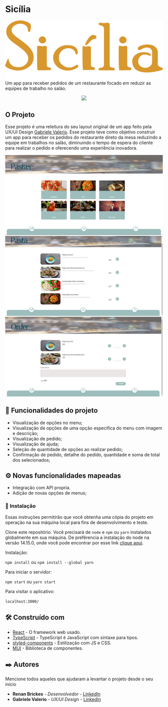# Sicília
![Logo Sicília](./prints/nome_02.png)
Um app para receber pedidos de um restaurante focado em reduzir
as equipes de trabalho no salão.

<p align="center">
<img src="http://img.shields.io/static/v1?label=STATUS&message=EM%20DESENVOLVIMENTO&color=GREEN&style=for-the-badge"/>
</p>

## O Projeto
Esse projeto é uma releitura do seu layout original de um app feito pela UX/UI Design <a href="https://www.linkedin.com/in/gabrielevaler/">Gabriele Valerio</a>.
Esse projeto teve como objetivo construir um app para receber os pedidos do restaurante direto da mesa
reduzindo a equipe em trabalhos no salão, diminuindo o tempo de espera do cliente para realizar o pedido e
oferecendo uma experiência inovadora.

![Menu](prints/01.png)
![Pasta](prints/02.png)
![Order](prints/03.png)

## :hammer: Funcionalidades do projeto

- Visualização de opções no menu;
- Visualização de opções de uma opção especifica do menu com imagem e descrição;
- Visualização de pedido;
- Visualização de ajuda;
- Seleção de quantidade de opções ao realizar pedido;
- Confirmação de pedido, detalhe do pedido, quantidade e soma de total dos selecionados;


## ⚙️ Novas funcionalidades mapeadas
- Integração com API propria.
- Adição de novas opções de menus;


### 🔧 Instalação
Essas instruções permitirão que você obtenha uma cópia do projeto em operação na sua máquina local para fins de desenvolvimento e teste.

Clone este repositório. Você precisará de `node` e `npm` ou `yarn` instalados globalmente em sua máquina.
De prefêrencia a instalação do node na versão 14.15.0, onde você pode encontrar por esse link <a href="https://nodejs.org/ja/blog/release/v14.15.0/">clique aqui</a>.

Instalação:

`npm install` ou `npm install --global yarn`

Para iniciar o servidor:

`npm start` ou `yarn start` 

Para visitar o aplicativo:

`localhost:3000/`

## 🛠️ Construído com

* [React](https://pt-br.reactjs.org/) - O framework web usado.
* [TypeScript](https://www.typescriptlang.org/) - TypeScript é JavaScript com sintaxe para tipos. 
* [styled-components](https://styled-components.com/) - Estilização com JS e CSS.
* [MUI](https://mui.com/pt/) - Biblioteca de componentes.

## ✒️ Autores

Mencione todos aqueles que ajudaram a levantar o projeto desde o seu início

* **Renan Brickes** - *Desenvolvedor* - [LinkedIn](https://www.linkedin.com/in/renan-brickes-822717140/)
* **Gabriele Valerio** - *UX/UI Design* - [LinkedIn](https://www.linkedin.com/in/gabrielevaler/)
